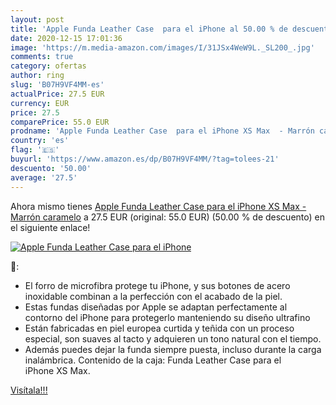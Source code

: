 ```yaml
---
layout: post
title: 'Apple Funda Leather Case  para el iPhone al 50.00 % de descuento'
date: 2020-12-15 17:01:36
image: 'https://m.media-amazon.com/images/I/31JSx4WeW9L._SL200_.jpg'
comments: true
category: ofertas
author: ring
slug: 'B07H9VF4MM-es'
actualPrice: 27.5 EUR
currency: EUR
price: 27.5
comparePrice: 55.0 EUR
prodname: 'Apple Funda Leather Case  para el iPhone XS Max  - Marrón caramelo'
country: 'es'
flag: '🇪🇸'
buyurl: 'https://www.amazon.es/dp/B07H9VF4MM/?tag=tolees-21'
descuento: '50.00'
average: '27.5'
---
```


Ahora mismo tienes [Apple Funda Leather Case  para el iPhone XS Max  - Marrón caramelo](https://www.amazon.es/dp/B07H9VF4MM/?tag=tolees-21) a 27.5 EUR (original: 55.0 EUR) (50.00 %  de descuento) en el siguiente enlace!

[![Apple Funda Leather Case  para el iPhone](https://m.media-amazon.com/images/I/31JSx4WeW9L._SL200_.jpg)](https://www.amazon.es/dp/B07H9VF4MM/?tag=tolees-21)

🔎:

- El forro de microfibra protege tu iPhone, y sus botones de acero inoxidable combinan a la perfección con el acabado de la piel.
- Estas fundas diseñadas por Apple se adaptan perfectamente al contorno del iPhone para protegerlo manteniendo su diseño ultrafino
- Están fabricadas en piel europea curtida y teñida con un proceso especial, son suaves al tacto y adquieren un tono natural con el tiempo.
- Además puedes dejar la funda siempre puesta, incluso durante la carga inalámbrica. Contenido de la caja: Funda Leather Case para el iPhone XS Max.

[Visítala!!!](https://www.amazon.es/dp/B07H9VF4MM/?tag=tolees-21)
